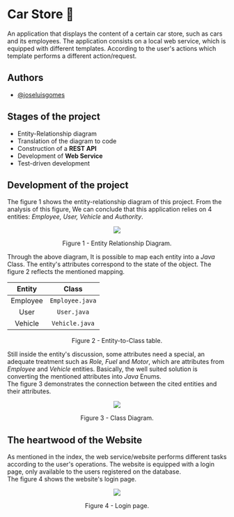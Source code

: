 # Car Store 🚗

An application that displays the content of a certain car store, such as cars and its employees. The application consists on a local web service, which is equipped with different templates. According to the user's actions which template performs a different action/request.

## Authors

- [@joseluisgomes](https://www.github.com/joseluisgomes)

## Stages of the project

- Entity-Relationship diagram
- Translation of the diagram to code
- Construction of a **REST API**
- Development of **Web Service**
- Test-driven development

## Development of the project

The figure 1 shows the entity-relationship diagram of this project. From the analysis of this figure, We can conclude that this application relies on 4 entities: _Employee, User, Vehicle_ and _Authority_.

<p align="center">
    <img src="https://user-images.githubusercontent.com/70901488/187467998-703b5d8d-23b2-4fd2-89f1-26ccbc16f65d.png">
</p>
<div align = "center">Figure 1 - Entity Relationship Diagram.</div>

Through the above diagram, It is possible to map each entity into a _Java_ Class. The entity's attributes correspond to the state of the object. The figure 2 reflects the mentioned mapping.

<div align="center">

|   Entity   |       Class       |
|:----------:|:-----------------:|
|  Employee  |  `Employee.java`  |
|    User    |    `User.java`    |
|  Vehicle   |  `Vehicle.java`   |

</div>
<div align = "center">Figure 2 - Entity-to-Class table.</div>

Still inside the entity's discussion, some attributes need a special, an adequate treatment such as _Role, Fuel_ and _Motor_, which are attributes from _Employee_ and _Vehicle_ entities. Basically, the well suited solution is converting the mentioned attributes into _Java_ Enums.
<br />
The figure 3 demonstrates the connection between the cited entities and their attributes.

<p align="center">
    <img src="https://user-images.githubusercontent.com/70901488/187542260-161fd005-1cd2-4aa4-89e0-12dbb40d7559.png">
</p>
<div align = "center">Figure 3 - Class Diagram.</div>

## The heartwood of the Website

As mentioned in the index, the web service/website performs different tasks according to the user's operations. The website is equipped with a login page, only available to the users registered on the database.
<br />
The figure 4 shows the website's login page.

<p align="center">
    <img src="https://user-images.githubusercontent.com/70901488/187778578-66f8ba9e-08ce-4be4-a684-691d7e9b7c4d.png">
</p>
<div align = "center">Figure 4 - Login page.</div>
